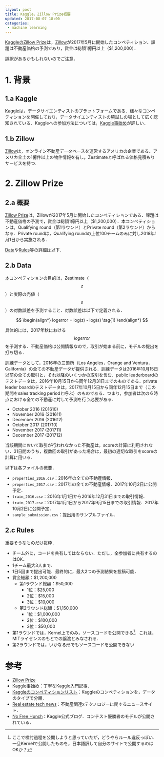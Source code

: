 ```yaml
---
layout: post
title: Kaggle，Zillow Prize概要
updated: 2017-08-07 18:00 
categories:
 - machine learning
---
```


[KaggleのZillow Prize](https://www.kaggle.com/c/zillow-prize-1)は，[Zillow](https://www.zillow.com/)が2017年5月に開始したコンペティション．課題は不動産価格の予測であり，賞金は総額1億円以上（$1,200,000）．

誤訳があるかもしれないのでご注意．

# 1. 背景

## 1.a Kaggle

[Kaggle](https://www.kaggle.com/)は，データサイエンティストのプラットフォームである．様々なコンペティションを開催しており，データサイエンティストの腕試しの場として広く認知されている．Kaggleへの参加方法については，[Kaggle事始め](http://qiita.com/taka4sato/items/802c494fdebeaa7f43b7)が詳しい．

## 1.b Zillow

[Zillow](https://www.zillow.com/)は，オンライン不動産データベースを運営するアメリカの企業である．アメリカ全土の1億件以上の物件情報を有し，Zestimateと呼ばれる価格見積もりサービスを持つ．

# 2. Zillow Prize

## 2.a 概要

[Zillow Prize](https://www.kaggle.com/c/zillow-prize-1)は，Zillowが2017年5月に開始したコンペティションである．課題は不動産価格の予測で，賞金は総額1億円以上（$1,200,000）．本コンペティションは，Qualifying round（第1ラウンド）とPrivate round（第2ラウンド）からなる．Private roundは，Qualifying roundの上位100チームのみに対し2018年1月1日から実施される．

[Data](https://www.kaggle.com/c/zillow-prize-1/data)や[Rules](https://www.kaggle.com/c/zillow-prize-1/rules)等の詳細は以下．


## 2.b Data

本コンペティションの目的は，Zestimate（$$z$$）と実際の売値（$$s$$）の対数誤差を予測すること．対数誤差は以下で定義される．


$$
\begin{align*}
logerror = log(z) - log(s) \tag{1}
\end{align*}
$$

具体的には，2017年秋における$$logerror$$を予測する．不動産価格は公開情報なので，取引が始まる前に，モデルの提出を打ち切る．

訓練データとして，2016年の三箇所（Los Angeles，Orange and Ventura，California）の全ての不動産データが提供される．訓練データは2016年10月15日以前の全ての取引と，それ以降のいくつかの取引を含む．public leaderboardのテストデータは，2016年10月15日から同年12月31日までのものである．private leader boardのテストデータは，2017年10月15日から同年12月15日まで（この期間をsales tracking periodと呼ぶ）のものである．つまり，参加者は次の６時点における全ての不動産に対して予測を行う必要がある．

* October 2016 (201610)
* November 2016 (201611)
* December 2016 (201612)
* October 2017 (201710)
* November 2017 (201711)
* December 2017 (201712)

当該期間において取引が行われなかった不動産は，scoreの計算に利用されない．31日間のうち，複数回の取引があった場合は，最初の適切な取引をscoreの計算に用いる．

以下は各ファイルの概要．

* `properties_2016.csv`：2016年の全ての不動産情報．
* `properties_2017.csv`：2017年の全ての不動産情報．2017年10月2日に公開予定．
* `train_2016.csv`：2016年1月1日から2016年12月31日までの取引情報．
* `train_2017.csv`：2017年1月1日から2017年9月15日までの取引情報．2017年10月2日に公開予定．
* `sample_submission.csv`：提出用のサンプルファイル．

## 2.c Rules
重要そうなものだけ抜粋．

* チーム外に，コードを共有してはならない．ただし，全参加者に共有するのはOK．
* 1チーム最大3人まで．
* 1日5回まで提出可能．最終的に，最大2つの予測結果を投稿可能．
* 賞金総額：$1,200,000
  * 第1ラウンド総額：$50,000
    * 1位：$25,000
    * 2位：$15,000
    * 3位：$10,000
  * 第2ラウンド総額：$1,150,000
    * 1位：$1,000,000
    * 2位：$100,000
    * 3位：$50,000
* 第1ラウンドでは，Kernel上でのみ，ソースコードを公開できる[^1]．これは，MITライセンスのもとでの譲渡とみなされる．
* 第2ラウンドでは，いかなる形でもソースコードを公開できない

# 参考

* [Zillow Prize](https://www.kaggle.com/c/zillow-prize-1)
* [Kaggle事始め](http://qiita.com/taka4sato/items/802c494fdebeaa7f43b7)：丁寧なKaggle入門記事．
* [Kaggleのコンペティションリスト](http://qiita.com/TomHortons/items/54b2121a4c5eb0908920)：Kaggleのコンペティションを，データのタイプで分類．
* [Real estate tech news](http://realestatetechnews.com/)：不動産関連xテクノロジーに関するニュースサイト．
* [No Free Hunch](http://blog.kaggle.com/)：Kaggle公式ブログ．コンテスト優勝者のモデルが公開されている．

[^1]: ここで検討過程を公開しようと思っていたが，どうやらルール違反っぽい．一旦Kernelで公開したものを，日本語訳して自分のサイトで公開するのはOKか？
